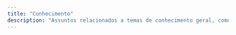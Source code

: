 ```yaml
---
title: "Conhecimento"
description: "Assuntos relacionados a temas de conhecimento geral, como o exame NCLEX, provas de proficiência em inglês (TOEFL, IELTS), entre outros."
---
```

